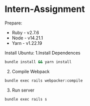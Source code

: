 # Intern-Assignment

Prepare:
* Ruby - v2.7.6
* Node - v14.21.1
* Yarn - v1.22.19

Install Ubuntu:
1.Install Dependences
```bash
bundle install && yarn install
```

2. Compile Webpack
```bash
bundle exec rails webpacker:compile
```
3. Run server
```bash
bundle exec rails s
```
